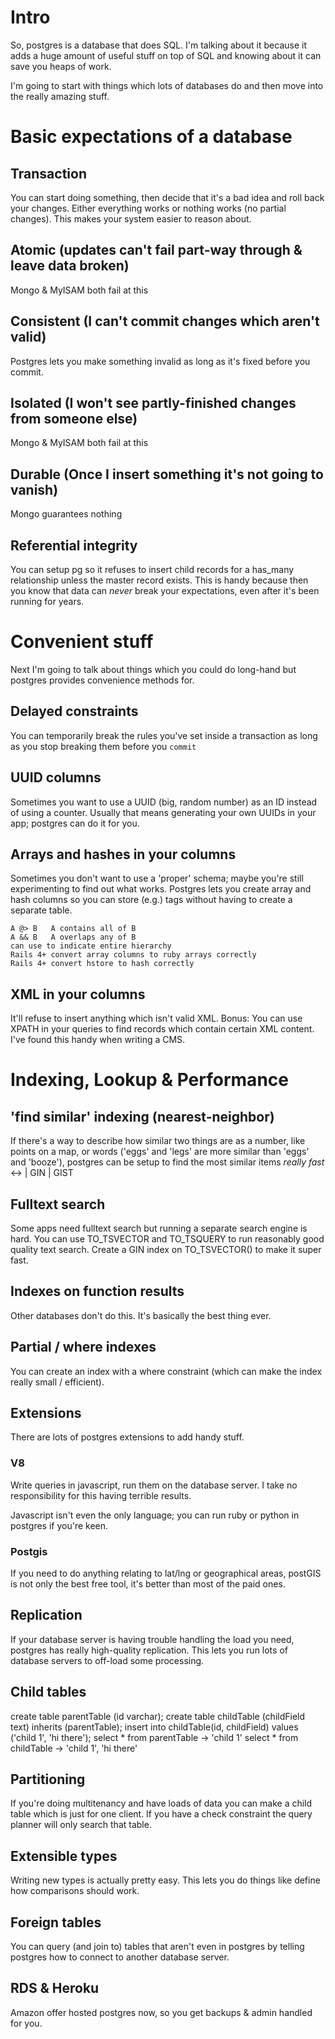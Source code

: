 # Intro
So, postgres is a database that does SQL.
I'm talking about it because it adds a huge amount of useful stuff
on top of SQL and knowing about it can save you heaps of work.

I'm going to start with things which lots of databases do and then
move into the really amazing stuff.

# Basic expectations of a database

## Transaction
You can start doing something, then decide that
it's a bad idea and roll back your changes.
Either everything works or nothing works (no partial changes).
This makes your system easier to reason about.

## Atomic (updates can't fail part-way through & leave data broken)
Mongo & MyISAM both fail at this

## Consistent (I can't commit changes which aren't valid)
Postgres lets you make something invalid as long as it's fixed before you commit.

## Isolated (I won't see partly-finished changes from someone else)
Mongo & MyISAM both fail at this

## Durable (Once I insert something it's not going to vanish)
Mongo guarantees nothing

## Referential integrity
You can setup pg so it refuses to insert child records for a
has_many relationship unless the master record exists.
This is handy because then you know that data can *never* break
your expectations, even after it's been running for years.

# Convenient stuff

Next I'm going to talk about things which you could do long-hand
but postgres provides convenience methods for.

## Delayed constraints
You can temporarily break the rules you've set inside a transaction
as long as you stop breaking them before you `commit`

## UUID columns
Sometimes you want to use a UUID (big, random number) as an ID
instead of using a counter. Usually that means generating your
own UUIDs in your app; postgres can do it for you.

## Arrays and hashes in your columns
Sometimes you don't want to use a 'proper' schema; maybe
you're still experimenting to find out what works. Postgres
lets you create array and hash columns so you can store (e.g.) tags
without having to create a separate table.

    A @> B   A contains all of B
    A && B   A overlaps any of B
    can use to indicate entire hierarchy
    Rails 4+ convert array columns to ruby arrays correctly
    Rails 4+ convert hstore to hash correctly

## XML in your columns
It'll refuse to insert anything which isn't valid XML.
Bonus: You can use XPATH in your queries to find records
which contain certain XML content.
I've found this handy when writing a CMS.

# Indexing, Lookup & Performance

## 'find similar' indexing (nearest-neighbor)
If there's a way to describe how similar two things are as a number,
like points on a map, or words ('eggs' and 'legs' are more similar
than 'eggs' and 'booze'), postgres can be setup to find the most
similar items *really fast*
<-> | GIN | GIST

## Fulltext search
Some apps need fulltext search but running a separate search engine
is hard. You can use TO_TSVECTOR and TO_TSQUERY to run reasonably
good quality text search.
Create a GIN index on TO_TSVECTOR() to make it super fast.

## Indexes on function results
Other databases don't do this. It's basically the best thing ever.

## Partial / where indexes
You can create an index with a where constraint (which can make the
index really small / efficient).

## Extensions
There are lots of postgres extensions to add handy stuff.

### V8
Write queries in javascript, run them on the database server.
I take no responsibility for this having terrible results.

Javascript isn't even the only language; you can run ruby or
python in postgres if you're keen.

### Postgis
If you need to do anything relating to lat/lng or geographical areas,
postGIS is not only the best free tool, it's better than most of the
paid ones.

## Replication
If your database server is having trouble handling the load
you need, postgres has really high-quality replication.
This lets you run lots of database servers to off-load some processing.

## Child tables
create table parentTable (id varchar);
create table childTable (childField text) inherits (parentTable);
insert into childTable(id, childField) values ('child 1', 'hi there');
select * from parentTable
-> 'child 1'
select * from childTable
-> 'child 1', 'hi there'

## Partitioning
If you're doing multitenancy and have loads of data
you can make a child table which is just for one client.
If you have a check constraint the query planner will only search that table.

## Extensible types
Writing new types is actually pretty easy.
This lets you do things like define how comparisons should work.

## Foreign tables
You can query (and join to) tables that aren't even in postgres
by telling postgres how to connect to another database server.

## RDS & Heroku
Amazon offer hosted postgres now, so you get backups & admin handled for you.
